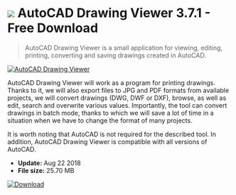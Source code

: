 # ![](https://cdn.softexe.net/static/icon/win.gif) AutoCAD Drawing Viewer 3.7.1 - Free Download

> AutoCAD Drawing Viewer is a small application for viewing, editing, printing, converting and saving drawings created in AutoCAD.

[![AutoCAD Drawing Viewer](https://gallery.dpcdn.pl/imgc/Tools/84290/g_-_420x350_1.5_-_x7d77dab0-28ea-49c9-8a3d-9919aed861f4.jpg)](https://softexe.net/win/multimedia/image-viewer/autocad-drawing-viewer:ahhh.html)

AutoCAD Drawing Viewer will work as a program for printing drawings. Thanks to it, we will also export files to JPG and PDF formats from available projects, we will convert drawings (DWG, DWF or DXF), browse, as well as edit, search and overwrite various values. Importantly, the tool can convert drawings in batch mode, thanks to which we will save a lot of time in a situation when we have to change the format of many projects.
 
 It is worth noting that AutoCAD is not required for the described tool. In addition, AutoCAD Drawing Viewer is compatible with all versions of AutoCAD.


- **Update:** Aug 22 2018
- **File size:** 25.70 MB

[![Download](https://cdn.softexe.net/static/img/download.png)](https://softexe.net/win/multimedia/image-viewer/autocad-drawing-viewer:ahhh.html)

